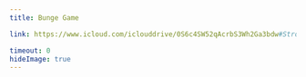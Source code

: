 ```yaml
---
title: Bunge Game

link: https://www.icloud.com/iclouddrive/0S6c4SW52qAcrbS3Wh2Ga3bdw#Stronghold_Crusader_Extreme_HD

timeout: 0
hideImage: true
---
```

